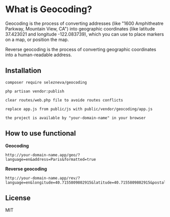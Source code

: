 
# What is Geocoding?

Geocoding is the process of converting addresses (like "1600 Amphitheatre Parkway, Mountain View, CA") into geographic coordinates (like latitude 37.423021 and longitude -122.083739), which you can use to place markers on a map, or position the map.

Reverse geocoding is the process of converting geographic coordinates into a human-readable address.

## Installation
```
composer require selezneva/geocoding
```
```
php artisan vendor:publish
```
```
clear routes/web.php file to avoide routes conflicts
```
```
replace app.js from public/js with public/vendor/geocoding/app.js
```
```
the project is available by "your-domain-name" in your browser 
```
## How to use functional 
**Geocoding**
```
http://your-domain-name.app/geo/?language=en&address=Paris&formatted=true
```
**Reverse geocoding**
``` 
http://your-domain-name.app/rev/?language=en&longitude=40.7155809802915&latitude=40.7155809802915&postalCode=true
```
## License

MIT

